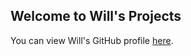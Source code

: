 ## Welcome to Will's Projects

You can view Will's GitHub profile [here](https://github.com/willp-bsu).

